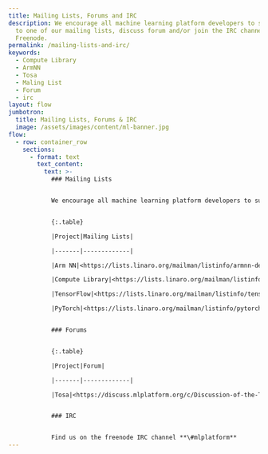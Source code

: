 ```yaml
---
title: Mailing Lists, Forums and IRC
description: We encourage all machine learning platform developers to subscribe
  to one of our mailing lists, discuss forum and/or join the IRC channel on
  Freenode.
permalink: /mailing-lists-and-irc/
keywords:
  - Compute Library
  - ArmNN
  - Tosa
  - Maling List
  - Forum
  - irc
layout: flow
jumbotron:
  title: Mailing Lists, Forums & IRC
  image: /assets/images/content/ml-banner.jpg
flow:
  - row: container_row
    sections:
      - format: text
        text_content:
          text: >-
            ### Mailing Lists


            We encourage all machine learning platform developers to subscribe to one of our mailing lists:


            {:.table}

            |Project|Mailing Lists|

            |-------|-------------|

            |Arm NN|<https://lists.linaro.org/mailman/listinfo/armnn-dev>|

            |Compute Library|<https://lists.linaro.org/mailman/listinfo/acl-dev>|

            |TensorFlow|<https://lists.linaro.org/mailman/listinfo/tensorflow-dev>|

            |PyTorch|<https://lists.linaro.org/mailman/listinfo/pytorch-dev>|


            ### Forums


            {:.table}

            |Project|Forum|

            |-------|-------------|

            |Tosa|<https://discuss.mlplatform.org/c/Discussion-of-the-TOSA-specification/>|


            ### IRC


            Find us on the freenode IRC channel **\#mlplatform**
---
```

